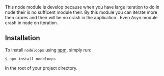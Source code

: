 
This node module is develop because when you have large iteration to do in node their is no sufficent module their. By this module you can iterate more then crores and their will be no crash in the application . Even Asyn module crash in node on iteration.


## Installation

To install `nodeloops` using [npm](https://www.npmjs.org/), simply run:

```console
$ npm install nodeloops
```

In the root of your project directory.

